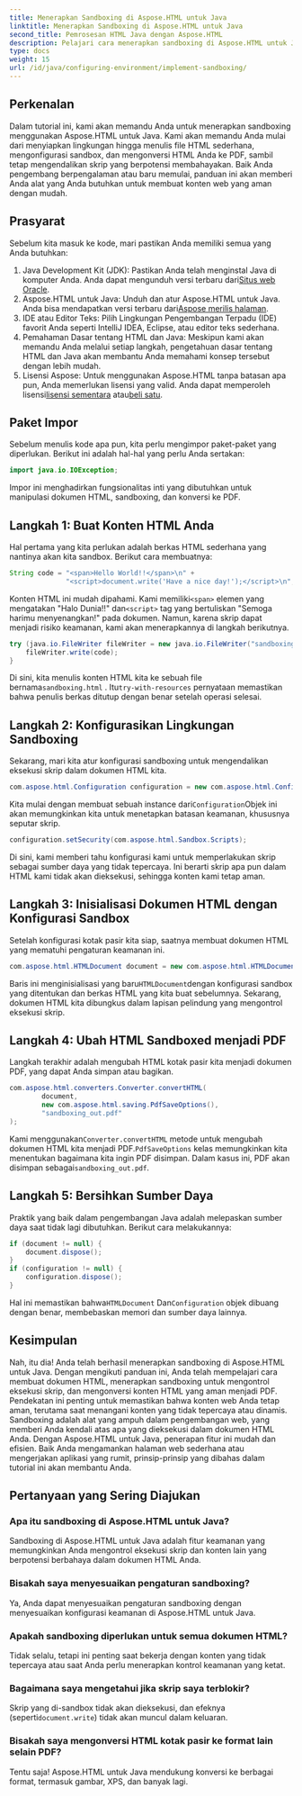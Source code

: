 ```yaml
---
title: Menerapkan Sandboxing di Aspose.HTML untuk Java
linktitle: Menerapkan Sandboxing di Aspose.HTML untuk Java
second_title: Pemrosesan HTML Java dengan Aspose.HTML
description: Pelajari cara menerapkan sandboxing di Aspose.HTML untuk Java untuk mengontrol eksekusi skrip secara aman dalam dokumen HTML Anda dan mengonversinya ke PDF.
type: docs
weight: 15
url: /id/java/configuring-environment/implement-sandboxing/
---
```

## Perkenalan
Dalam tutorial ini, kami akan memandu Anda untuk menerapkan sandboxing menggunakan Aspose.HTML untuk Java. Kami akan memandu Anda mulai dari menyiapkan lingkungan hingga menulis file HTML sederhana, mengonfigurasi sandbox, dan mengonversi HTML Anda ke PDF, sambil tetap mengendalikan skrip yang berpotensi membahayakan. Baik Anda pengembang berpengalaman atau baru memulai, panduan ini akan memberi Anda alat yang Anda butuhkan untuk membuat konten web yang aman dengan mudah.
## Prasyarat
Sebelum kita masuk ke kode, mari pastikan Anda memiliki semua yang Anda butuhkan:
1.  Java Development Kit (JDK): Pastikan Anda telah menginstal Java di komputer Anda. Anda dapat mengunduh versi terbaru dari[Situs web Oracle](https://www.oracle.com/java/technologies/javase-downloads.html).
2.  Aspose.HTML untuk Java: Unduh dan atur Aspose.HTML untuk Java. Anda bisa mendapatkan versi terbaru dari[Aspose merilis halaman](https://releases.aspose.com/html/java/).
3. IDE atau Editor Teks: Pilih Lingkungan Pengembangan Terpadu (IDE) favorit Anda seperti IntelliJ IDEA, Eclipse, atau editor teks sederhana.
4. Pemahaman Dasar tentang HTML dan Java: Meskipun kami akan memandu Anda melalui setiap langkah, pengetahuan dasar tentang HTML dan Java akan membantu Anda memahami konsep tersebut dengan lebih mudah.
5.  Lisensi Aspose: Untuk menggunakan Aspose.HTML tanpa batasan apa pun, Anda memerlukan lisensi yang valid. Anda dapat memperoleh lisensi[lisensi sementara](https://purchase.aspose.com/temporary-license/) atau[beli satu](https://purchase.aspose.com/buy).

## Paket Impor
Sebelum menulis kode apa pun, kita perlu mengimpor paket-paket yang diperlukan. Berikut ini adalah hal-hal yang perlu Anda sertakan:
```java
import java.io.IOException;
```
Impor ini menghadirkan fungsionalitas inti yang dibutuhkan untuk manipulasi dokumen HTML, sandboxing, dan konversi ke PDF.

## Langkah 1: Buat Konten HTML Anda
Hal pertama yang kita perlukan adalah berkas HTML sederhana yang nantinya akan kita sandbox. Berikut cara membuatnya:
```java
String code = "<span>Hello World!!</span>\n" +
              "<script>document.write('Have a nice day!');</script>\n";
```
 Konten HTML ini mudah dipahami. Kami memiliki`<span>` elemen yang mengatakan "Halo Dunia!!" dan`<script>` tag yang bertuliskan "Semoga harimu menyenangkan!" pada dokumen. Namun, karena skrip dapat menjadi risiko keamanan, kami akan menerapkannya di langkah berikutnya.
```java
try (java.io.FileWriter fileWriter = new java.io.FileWriter("sandboxing.html")) {
    fileWriter.write(code);
}
```
Di sini, kita menulis konten HTML kita ke sebuah file bernama`sandboxing.html` . Itu`try-with-resources` pernyataan memastikan bahwa penulis berkas ditutup dengan benar setelah operasi selesai.
## Langkah 2: Konfigurasikan Lingkungan Sandboxing
Sekarang, mari kita atur konfigurasi sandboxing untuk mengendalikan eksekusi skrip dalam dokumen HTML kita.
```java
com.aspose.html.Configuration configuration = new com.aspose.html.Configuration();
```
 Kita mulai dengan membuat sebuah instance dari`Configuration`Objek ini akan memungkinkan kita untuk menetapkan batasan keamanan, khususnya seputar skrip.
```java
configuration.setSecurity(com.aspose.html.Sandbox.Scripts);
```
Di sini, kami memberi tahu konfigurasi kami untuk memperlakukan skrip sebagai sumber daya yang tidak tepercaya. Ini berarti skrip apa pun dalam HTML kami tidak akan dieksekusi, sehingga konten kami tetap aman.
## Langkah 3: Inisialisasi Dokumen HTML dengan Konfigurasi Sandbox
Setelah konfigurasi kotak pasir kita siap, saatnya membuat dokumen HTML yang mematuhi pengaturan keamanan ini.
```java
com.aspose.html.HTMLDocument document = new com.aspose.html.HTMLDocument("sandboxing.html", configuration);
```
 Baris ini menginisialisasi yang baru`HTMLDocument`dengan konfigurasi sandbox yang ditentukan dan berkas HTML yang kita buat sebelumnya. Sekarang, dokumen HTML kita dibungkus dalam lapisan pelindung yang mengontrol eksekusi skrip.
## Langkah 4: Ubah HTML Sandboxed menjadi PDF
Langkah terakhir adalah mengubah HTML kotak pasir kita menjadi dokumen PDF, yang dapat Anda simpan atau bagikan.
```java
com.aspose.html.converters.Converter.convertHTML(
        document,
        new com.aspose.html.saving.PdfSaveOptions(),
        "sandboxing_out.pdf"
);
```
 Kami menggunakan`Converter.convertHTML` metode untuk mengubah dokumen HTML kita menjadi PDF.`PdfSaveOptions` kelas memungkinkan kita menentukan bagaimana kita ingin PDF disimpan. Dalam kasus ini, PDF akan disimpan sebagai`sandboxing_out.pdf`.
## Langkah 5: Bersihkan Sumber Daya
Praktik yang baik dalam pengembangan Java adalah melepaskan sumber daya saat tidak lagi dibutuhkan. Berikut cara melakukannya:
```java
if (document != null) {
    document.dispose();
}
if (configuration != null) {
    configuration.dispose();
}
```
 Hal ini memastikan bahwa`HTMLDocument` Dan`Configuration` objek dibuang dengan benar, membebaskan memori dan sumber daya lainnya.

## Kesimpulan
Nah, itu dia! Anda telah berhasil menerapkan sandboxing di Aspose.HTML untuk Java. Dengan mengikuti panduan ini, Anda telah mempelajari cara membuat dokumen HTML, menerapkan sandboxing untuk mengontrol eksekusi skrip, dan mengonversi konten HTML yang aman menjadi PDF. Pendekatan ini penting untuk memastikan bahwa konten web Anda tetap aman, terutama saat menangani konten yang tidak tepercaya atau dinamis.
Sandboxing adalah alat yang ampuh dalam pengembangan web, yang memberi Anda kendali atas apa yang dieksekusi dalam dokumen HTML Anda. Dengan Aspose.HTML untuk Java, penerapan fitur ini mudah dan efisien. Baik Anda mengamankan halaman web sederhana atau mengerjakan aplikasi yang rumit, prinsip-prinsip yang dibahas dalam tutorial ini akan membantu Anda.
## Pertanyaan yang Sering Diajukan
### Apa itu sandboxing di Aspose.HTML untuk Java?
Sandboxing di Aspose.HTML untuk Java adalah fitur keamanan yang memungkinkan Anda mengontrol eksekusi skrip dan konten lain yang berpotensi berbahaya dalam dokumen HTML Anda.
### Bisakah saya menyesuaikan pengaturan sandboxing?
Ya, Anda dapat menyesuaikan pengaturan sandboxing dengan menyesuaikan konfigurasi keamanan di Aspose.HTML untuk Java.
### Apakah sandboxing diperlukan untuk semua dokumen HTML?
Tidak selalu, tetapi ini penting saat bekerja dengan konten yang tidak tepercaya atau saat Anda perlu menerapkan kontrol keamanan yang ketat.
### Bagaimana saya mengetahui jika skrip saya terblokir?
 Skrip yang di-sandbox tidak akan dieksekusi, dan efeknya (seperti`document.write`) tidak akan muncul dalam keluaran.
### Bisakah saya mengonversi HTML kotak pasir ke format lain selain PDF?
Tentu saja! Aspose.HTML untuk Java mendukung konversi ke berbagai format, termasuk gambar, XPS, dan banyak lagi.